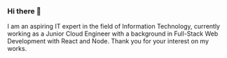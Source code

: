 ### Hi there 👋

I am an aspiring IT expert in the field of Information Technology, currently working as a Junior Cloud Engineer with a background in Full-Stack Web Development with React and Node. Thank you for your interest on my works. 

<!--
**wahid2272/wahid2272** is a ✨ _special_ ✨ repository because its `README.md` (this file) appears on your GitHub profile.

Here are some ideas to get you started:

- 🔭 I’m currently working on ...
- 🌱 I’m currently learning ...
- 👯 I’m looking to collaborate on ...
- 🤔 I’m looking for help with ...
- 💬 Ask me about ...
- 📫 How to reach me: ...
- 😄 Pronouns: ...
- ⚡ Fun fact: ...
-->
